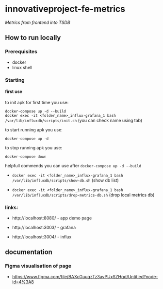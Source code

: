 # innovativeproject-fe-metrics
_Metrics from frontend into TSDB_

## How to run locally
### Prerequisites
- docker
- linux shell

### Starting

#### first use

to init apk for first time you use:

`docker-compose up -d --build`  
`docker exec -it <folder_name>_influx-grafana_1 bash /var/lib/influxdb/scripts/init.sh` (you can check name using tab)  

to start running apk you use:

`docker-compose up -d`

to stop running apk you use:

`docker-compose down`

helpfull commends you can use after `docker-compose up -d --build`  

- `docker exec -it <folder_name>_influx-grafana_1 bash /var/lib/influxdb/scripts/show-db.sh` (show db list)

- `docker exec -it <folder_name>_influx-grafana_1 bash /var/lib/influxdb/scripts/drop-metrics-db.sh` (drop local metrics db)

### links:

- http://localhost:8080/ - app demo page

- http://localhost:3003/ - grafana

- http://localhost:3004/ - influx

## documentation 

### Figma visualisation of page
- https://www.figma.com/file/BAXcGuuqzTz3avPUxSZHqd/Untitled?node-id=4%3A8



